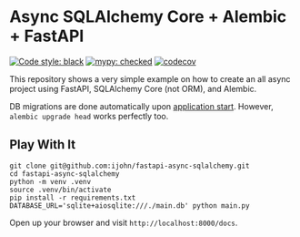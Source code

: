 # Async SQLAlchemy Core + Alembic + FastAPI

[![Code style: black](https://img.shields.io/badge/code%20style-black-000000.svg)](https://github.com/psf/black)
[![mypy: checked](https://img.shields.io/badge/mypy-checked-green)](http://mypy-lang.org)
[![codecov](https://codecov.io/gh/ijohn/fastapi-async-sqlalchemy/branch/main/graph/badge.svg?token=6tvbtYUnHd)](https://codecov.io/gh/ijohn/fastapi-async-sqlalchemy)

This repository shows a very simple example on how to create an all async project using FastAPI, SQLAlchemy Core (not ORM), and Alembic.

DB migrations are done automatically upon [application start](https://github.com/ijohn/fastapi-async-sqlalchemy/blob/main/main.py#L18). However, `alembic upgrade head` works perfectly too.

## Play With It

```
git clone git@github.com:ijohn/fastapi-async-sqlalchemy.git
cd fastapi-async-sqlalchemy
python -m venv .venv
source .venv/bin/activate
pip install -r requirements.txt
DATABASE_URL='sqlite+aiosqlite:///./main.db' python main.py
```

Open up your browser and visit `http://localhost:8000/docs`.
